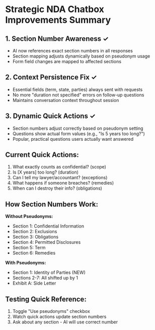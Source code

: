 # Strategic NDA Chatbox Improvements Summary

## 1. Section Number Awareness ✓
- AI now references exact section numbers in all responses
- Section mapping adjusts dynamically based on pseudonym usage
- Form field changes are mapped to affected sections

## 2. Context Persistence Fix ✓  
- Essential fields (term, state, parties) always sent with requests
- No more "duration not specified" errors on follow-up questions
- Maintains conversation context throughout session

## 3. Dynamic Quick Actions ✓
- Section numbers adjust correctly based on pseudonym setting
- Questions show actual form values (e.g., "Is 5 years too long?")
- Popular, practical questions users actually want answered

## Current Quick Actions:
1. What exactly counts as confidential? (scope)
2. Is [X years] too long? (duration)
3. Can I tell my lawyer/accountant? (exceptions)
4. What happens if someone breaches? (remedies)
5. When can I destroy their info? (obligations)

## How Section Numbers Work:

**Without Pseudonyms:**
- Section 1: Confidential Information
- Section 2: Exclusions
- Section 3: Obligations
- Section 4: Permitted Disclosures
- Section 5: Term
- Section 6: Remedies

**With Pseudonyms:**
- Section 1: Identity of Parties (NEW)
- Sections 2-7: All shifted up by 1
- Exhibit A: Side Letter

## Testing Quick Reference:
1. Toggle "Use pseudonyms" checkbox
2. Watch quick actions update section numbers
3. Ask about any section - AI will use correct number